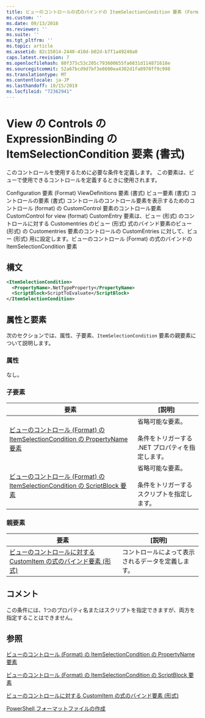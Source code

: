 ```yaml
---
title: ビューのコントロールの式のバインドの ItemSelectionCondition 要素 (Format) |Microsoft Docs
ms.custom: ''
ms.date: 09/13/2016
ms.reviewer: ''
ms.suite: ''
ms.tgt_pltfrm: ''
ms.topic: article
ms.assetid: 82c15014-2440-410d-b02d-b7f1a49240a0
caps.latest.revision: 7
ms.openlocfilehash: 80f375c53c205c793600655fa6031d114871618e
ms.sourcegitcommit: 52a67bcd9d7bf3e8600ea4302d1fa8970ff9c998
ms.translationtype: MT
ms.contentlocale: ja-JP
ms.lasthandoff: 10/15/2019
ms.locfileid: "72362941"
---
```

# <a name="itemselectioncondition-element-for-expressionbinding-for-controls-for-view-format"></a>View の Controls の ExpressionBinding の ItemSelectionCondition 要素 (書式)

このコントロールを使用するために必要な条件を定義します。 この要素は、ビューで使用できるコントロールを定義するときに使用されます。

Configuration 要素 (Format) ViewDefinitions 要素 (書式) ビュー要素 (書式) コントロールの要素 (書式) コントロールのコントロール要素を表示するためのコントロール (format) の CustomControl 要素のコントロール要素CustomControl for view (format) CustomEntry 要素は、ビュー (形式) のコントロールに対する Customentries のビュー (形式) 式のバインド要素のビュー (形式) の Customentries 要素のコントロールの CustomEntries に対して、ビュー (形式) 用に設定します。ビューのコントロール (Format) の式のバインドの ItemSelectionCondition 要素

## <a name="syntax"></a>構文

```xml
<ItemSelectionCondition>
  <PropertyName>.NetTypeProperty</PropertyName>
  <ScriptBlock>ScriptToEvaluate</ScriptBlock>
</ItemSelectionCondition>
```

## <a name="attributes-and-elements"></a>属性と要素

次のセクションでは、属性、子要素、`ItemSelectionCondition` 要素の親要素について説明します。

### <a name="attributes"></a>属性

なし。

### <a name="child-elements"></a>子要素

|要素|[説明]|
|-------------|-----------------|
|[ビューのコントロール (Format) の ItemSelectionCondition の PropertyName 要素](./propertyname-element-for-itemselectioncondition-for-controls-for-view-format.md)|省略可能な要素。<br /><br /> 条件をトリガーする .NET プロパティを指定します。|
|[ビューのコントロール (Format) の ItemSelectionCondition の ScriptBlock 要素](./scriptblock-element-for-itemselectioncondition-for-controls-for-view-format.md)|省略可能な要素。<br /><br /> 条件をトリガーするスクリプトを指定します。|

### <a name="parent-elements"></a>親要素

|要素|[説明]|
|-------------|-----------------|
|[ビューのコントロールに対する CustomItem の式のバインド要素 (形式)](./expressionbinding-element-for-customitem-for-controls-for-view-format.md)|コントロールによって表示されるデータを定義します。|

## <a name="remarks"></a>コメント

この条件には、1つのプロパティ名またはスクリプトを指定できますが、両方を指定することはできません。

## <a name="see-also"></a>参照

[ビューのコントロール (Format) の ItemSelectionCondition の PropertyName 要素](./propertyname-element-for-itemselectioncondition-for-controls-for-view-format.md)

[ビューのコントロール (Format) の ItemSelectionCondition の ScriptBlock 要素](./scriptblock-element-for-itemselectioncondition-for-controls-for-view-format.md)

[ビューのコントロールに対する CustomItem の式のバインド要素 (形式)](./expressionbinding-element-for-customitem-for-controls-for-view-format.md)

[PowerShell フォーマットファイルの作成](./writing-a-powershell-formatting-file.md)
